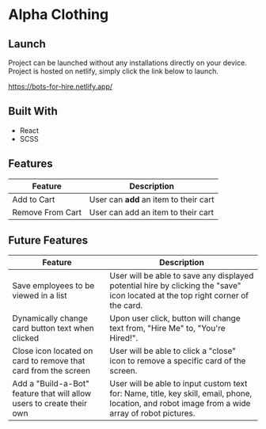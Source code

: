 <h1>Alpha Clothing</h1>

## Launch ##
Project can be launched without any installations directly on your device. Project is hosted on netlify, simply click the link below to launch.

https://bots-for-hire.netlify.app/

## Built With ##
 
* React
* SCSS


## Features ##
Feature  | Description
------------- | -------------
Add to Cart     | User can <b>add</b> an item to their cart
Remove From Cart    | User can add an item to their cart

## Future Features ##
Feature  | Description
------------- | -------------
Save employees to be viewed in a list   | User will be able to save any displayed potential hire by clicking the "save" icon located at the top right corner of the card.
Dynamically change card button text when clicked | Upon user click, button will change text from, "Hire Me" to, "You're Hired!". 
Close icon located on card to remove that card from the screen | User will be able to click a "close" icon to remove a specific card of the screen. 
Add a "Build-a-Bot" feature that will allow users to create their own | User will be able to input custom text for: Name, title, key skill, email, phone, location, and robot image from a wide array of robot pictures.
